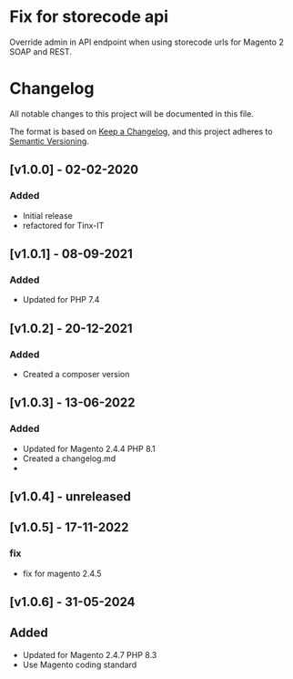 # Fix for storecode api
Override admin in API endpoint when using storecode urls for Magento 2 SOAP and REST.

# Changelog
All notable changes to this project will be documented in this file.

The format is based on [Keep a Changelog](https://keepachangelog.com/en/1.0.0/),
and this project adheres to [Semantic Versioning](https://semver.org/spec/v2.0.0.html).

## [v1.0.0] - 02-02-2020
### Added
- Initial release
- refactored for Tinx-IT

## [v1.0.1] - 08-09-2021
### Added
- Updated for PHP 7.4

## [v1.0.2] - 20-12-2021
### Added
- Created a composer version

## [v1.0.3] - 13-06-2022
### Added
- Updated for Magento 2.4.4 PHP 8.1 
- Created a changelog.md
- 
## [v1.0.4] - unreleased

## [v1.0.5] - 17-11-2022
### fix
- fix for magento 2.4.5

## [v1.0.6] - 31-05-2024
## Added
- Updated for Magento 2.4.7 PHP 8.3
- Use Magento coding standard


